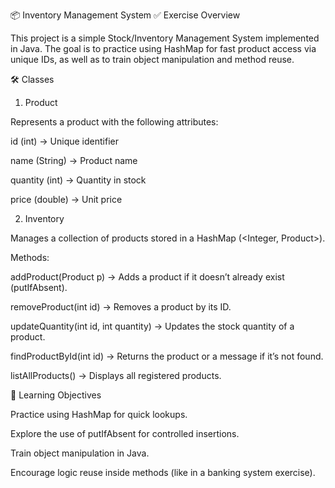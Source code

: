 
📦 Inventory Management System
✅ Exercise Overview

This project is a simple Stock/Inventory Management System implemented in Java.
The goal is to practice using HashMap for fast product access via unique IDs, as well as to train object manipulation and method reuse.

🛠 Classes
1. Product

Represents a product with the following attributes:

id (int) → Unique identifier

name (String) → Product name

quantity (int) → Quantity in stock

price (double) → Unit price

2. Inventory

Manages a collection of products stored in a HashMap (<Integer, Product>).

Methods:

addProduct(Product p) → Adds a product if it doesn’t already exist (putIfAbsent).

removeProduct(int id) → Removes a product by its ID.

updateQuantity(int id, int quantity) → Updates the stock quantity of a product.

findProductById(int id) → Returns the product or a message if it’s not found.

listAllProducts() → Displays all registered products.

🎯 Learning Objectives

Practice using HashMap for quick lookups.

Explore the use of putIfAbsent for controlled insertions.

Train object manipulation in Java.

Encourage logic reuse inside methods (like in a banking system exercise).
